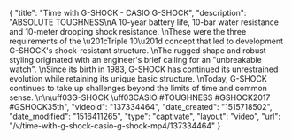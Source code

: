 {
    "title": "Time with G-SHOCK - CASIO G-SHOCK",
    "description": "ABSOLUTE TOUGHNESS\nA 10-year battery life, 10-bar water resistance and 10-meter dropping shock resistance. \nThese were the three requirements of the \u201cTriple 10\u201d concept that led to development G-SHOCK's shock-resistant structure. \nThe rugged shape and robust styling originated with an engineer's brief calling for an \"unbreakable watch\". \nSince its birth in 1983, G-SHOCK has continued its unrestrained evolution while retaining its unique basic structure. \nToday, G-SHOCK continues to take up challenges beyond the limits of time and common sense. \n\n\uff03G-SHOCK \uff03CASIO #TOUGHNESS #GSHOCK2017 #GSHOCK35th",
    "videoid": "137334464",
    "date_created": "1515718502",
    "date_modified": "1516411265",
    "type": "captivate",
    "layout": "video",
    "url": "\/v\/time-with-g-shock-casio-g-shock-mp4\/137334464"
}